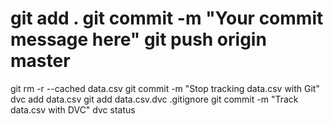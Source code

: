 git add .
git commit -m "Your commit message here"
git push origin master
=
git rm -r --cached data.csv
git commit -m "Stop tracking data.csv with Git"
dvc add data.csv
git add data.csv.dvc .gitignore
git commit -m "Track data.csv with DVC"
dvc status
